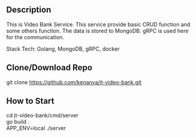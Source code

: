 ## Description
This is Video Bank Service. This service provide basic CRUD function and some others function.
The data is stored to MongoDB. gRPC is used here for the communication.

Stack Tech: Golang, MongoDB, gRPC, docker


## Clone/Download Repo
git clone https://github.com/kenanya/jt-video-bank.git

## How to Start
cd jt-video-bank/cmd/server<br/>
go build .<br/>
APP_ENV=local ./server
